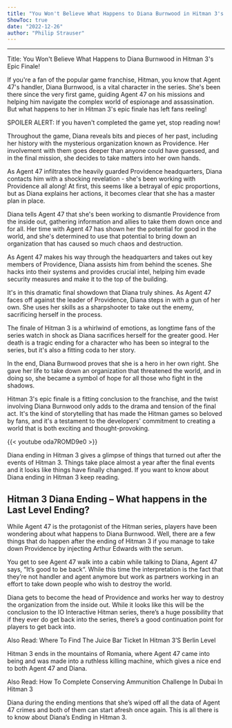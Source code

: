 ```yaml
---
title: "You Won't Believe What Happens to Diana Burnwood in Hitman 3's Epic Finale!"
ShowToc: true 
date: "2022-12-26"
author: "Philip Strauser"
---
```

*****
Title: You Won't Believe What Happens to Diana Burnwood in Hitman 3's Epic Finale!

If you're a fan of the popular game franchise, Hitman, you know that Agent 47's handler, Diana Burnwood, is a vital character in the series. She's been there since the very first game, guiding Agent 47 on his missions and helping him navigate the complex world of espionage and assassination. But what happens to her in Hitman 3's epic finale has left fans reeling!

SPOILER ALERT: If you haven't completed the game yet, stop reading now!

Throughout the game, Diana reveals bits and pieces of her past, including her history with the mysterious organization known as Providence. Her involvement with them goes deeper than anyone could have guessed, and in the final mission, she decides to take matters into her own hands.

As Agent 47 infiltrates the heavily guarded Providence headquarters, Diana contacts him with a shocking revelation - she's been working with Providence all along! At first, this seems like a betrayal of epic proportions, but as Diana explains her actions, it becomes clear that she has a master plan in place.

Diana tells Agent 47 that she's been working to dismantle Providence from the inside out, gathering information and allies to take them down once and for all. Her time with Agent 47 has shown her the potential for good in the world, and she's determined to use that potential to bring down an organization that has caused so much chaos and destruction.

As Agent 47 makes his way through the headquarters and takes out key members of Providence, Diana assists him from behind the scenes. She hacks into their systems and provides crucial intel, helping him evade security measures and make it to the top of the building.

It's in this dramatic final showdown that Diana truly shines. As Agent 47 faces off against the leader of Providence, Diana steps in with a gun of her own. She uses her skills as a sharpshooter to take out the enemy, sacrificing herself in the process.

The finale of Hitman 3 is a whirlwind of emotions, as longtime fans of the series watch in shock as Diana sacrifices herself for the greater good. Her death is a tragic ending for a character who has been so integral to the series, but it's also a fitting coda to her story.

In the end, Diana Burnwood proves that she is a hero in her own right. She gave her life to take down an organization that threatened the world, and in doing so, she became a symbol of hope for all those who fight in the shadows.

Hitman 3's epic finale is a fitting conclusion to the franchise, and the twist involving Diana Burnwood only adds to the drama and tension of the final act. It's the kind of storytelling that has made the Hitman games so beloved by fans, and it's a testament to the developers' commitment to creating a world that is both exciting and thought-provoking.

{{< youtube oda7ROMD9e0 >}} 



Diana ending in Hitman 3 gives a glimpse of things that turned out after the events of Hitman 3. Things take place almost a year after the final events and it looks like things have finally changed. If you want to know about Diana ending in Hitman 3 keep reading.
 
## Hitman 3 Diana Ending – What happens in the Last Level Ending?
 
While Agent 47 is the protagonist of the Hitman series, players have been wondering about what happens to Diana Burnwood. Well, there are a few things that do happen after the ending of Hitman 3 if you manage to take down Providence by injecting Arthur Edwards with the serum.
 

 
You get to see Agent 47 walk into a cabin while talking to Diana, Agent 47 says, “It’s good to be back“. While this time the interpretation is the fact that they’re not handler and agent anymore but work as partners working in an effort to take down people who wish to destroy the world.
 
Diana gets to become the head of Providence and works her way to destroy the organization from the inside out. While it looks like this will be the conclusion to the IO Interactive Hitman series, there’s a huge possibility that if they ever do get back into the series, there’s a good continuation point for players to get back into.
 
Also Read: Where To Find The Juice Bar Ticket In Hitman 3’S Berlin Level
 
Hitman 3 ends in the mountains of Romania, where Agent 47 came into being and was made into a ruthless killing machine, which gives a nice end to both Agent 47 and Diana.
 
Also Read: How To Complete Conserving Ammunition Challenge In Dubai In Hitman 3
 
Diana during the ending mentions that she’s wiped off all the data of Agent 47 crimes and both of them can start afresh once again. This is all there is to know about Diana’s Ending in Hitman 3.




